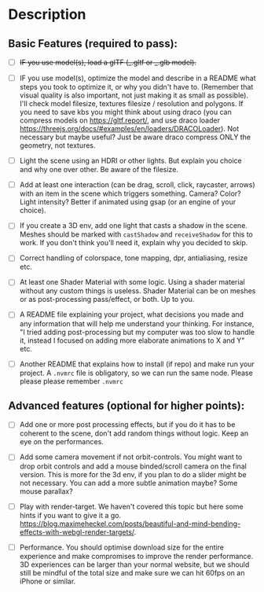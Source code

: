 # Description

## Basic Features (required to pass):

-   [ ] ~~IF you use model(s), load a glTF (_.gltf or _.glb model).~~

-   [ ] IF you use model(s), optimize the model and describe in a README what steps you took to optimize it, or why you didn't have to. (Remember that visual quality is also important, not just making it as small as possible). I'll check model filesize, textures filesize / resolution and polygons. If you need to save kbs you might think about using draco (you can compress models on https://gltf.report/, and use draco loader https://threejs.org/docs/#examples/en/loaders/DRACOLoader). Not necessary but maybe useful? Just be aware draco compress ONLY the geometry, not textures.

-   [ ] Light the scene using an HDRI or other lights. But explain you choice and why one over other. Be aware of the filesize.

-   [ ] Add at least one interaction (can be drag, scroll, click, raycaster, arrows) with an item in the scene which triggers something. Camera? Color? Light intensity? Better if animated using gsap (or an engine of your choice).

-   [ ] If you create a 3D env, add one light that casts a shadow in the scene. Meshes should be marked with `castShadow` and `receiveShadow` for this to work. If you don't think you'll need it, explain why you decided to skip.

-   [ ] Correct handling of colorspace, tone mapping, dpr, antialiasing, resize etc.

-   [ ] At least one Shader Material with some logic. Using a shader material without any custom things is useless. Shader Material can be on meshes or as post-processing pass/effect, or both. Up to you.

-   [ ] A README file explaining your project, what decisions you made and any information that will help me understand your thinking. For instance, "I tried adding post-processing but my computer was too slow to handle it, instead I focused on adding more elaborate animations to X and Y" etc.

-   [ ] Another README that explains how to install (if repo) and make run your project. A `.nvmrc` file is obligatory, so we can run the same node. Please please please remember `.nvmrc`

## Advanced features (optional for higher points):

-   [ ] Add one or more post processing effects, but if you do it has to be coherent to the scene, don't add random things without logic. Keep an eye on the performances.

-   [ ] Add some camera movement if not orbit-controls. You might want to drop orbit controls and add a mouse binded/scroll camera on the final version. This is more for the 3d env, if you plan to do a slider might be not necessary. You can add a more subtle animation maybe? Some mouse parallax?

-   [ ] Play with render-target. We haven't covered this topic but here some hints if you want to give it a go. https://blog.maximeheckel.com/posts/beautiful-and-mind-bending-effects-with-webgl-render-targets/.

-   [ ] Performance. You should optimise download size for the entire experience and make compromises to improve the render performance. 3D experiences can be larger than your normal website, but we should still be mindful of the total size and make sure we can hit 60fps on an iPhone or similar.
